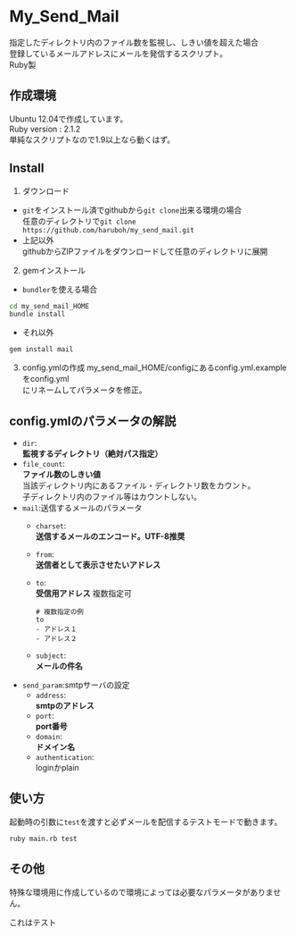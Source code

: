 My_Send_Mail
======================
指定したディレクトリ内のファイル数を監視し、しきい値を超えた場合  
登録しているメールアドレスにメールを発信するスクリプト。  
Ruby製

作成環境
-------
Ubuntu 12.04で作成しています。  
Ruby version : 2.1.2  
単純なスクリプトなので1.9以上なら動くはず。  

Install
-------
1. ダウンロード  
  * `git`をインストール済でgithubから`git clone`出来る環境の場合  
    任意のディレクトリで`git clone https://github.com/haruboh/my_send_mail.git`
  * 上記以外  
    githubからZIPファイルをダウンロードして任意のディレクトリに展開
2. gemインストール
  * `bundler`を使える場合
  ```bash
  cd my_send_mail_HOME
  bundle install
  ```
  * それ以外
  ```bash
  gem install mail
  ```
3. config.ymlの作成
my_send_mail_HOME/configにあるconfig.yml.exampleをconfig.yml  
にリネームしてパラメータを修正。

config.ymlのパラメータの解説
--------------------------
* `dir`:  
  **監視するディレクトリ（絶対パス指定）**
* `file_count`:  
  **ファイル数のしきい値**  
  当該ディレクトリ内にあるファイル・ディレクトリ数をカウント。  
  子ディレクトリ内のファイル等はカウントしない。
* `mail`:送信するメールのパラメータ
  * `charset`:  
    **送信するメールのエンコード。UTF-8推奨**
  * `from`:  
    **送信者として表示させたいアドレス**
  * `to`:  
    **受信用アドレス** 複数指定可

    ```
    # 複数指定の例
    to
    - アドレス１
    - アドレス２
    ```
  * `subject`:  
    **メールの件名**
* `send_param`:smtpサーバの設定
  * `address`:  
    **smtpのアドレス**
  * `port`:  
    **port番号**
  * `domain`:  
    **ドメイン名**
  * `authentication`:  
    loginかplain

使い方
------
起動時の引数に`test`を渡すと必ずメールを配信するテストモードで動きます。

```bash
ruby main.rb test
```

その他
-----
特殊な環境用に作成しているので環境によっては必要なパラメータがありません。

これはテスト
